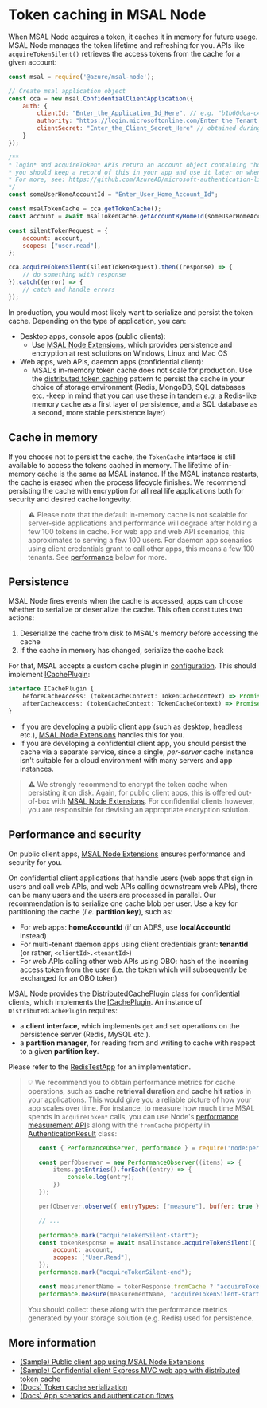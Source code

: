 # Token caching in MSAL Node

When MSAL Node acquires a token, it caches it in memory for future usage. MSAL Node manages the token lifetime and refreshing for you. APIs like `acquireTokenSilent()` retrieves the access tokens from the cache for a given account:

```javascript
const msal = require('@azure/msal-node');

// Create msal application object
const cca = new msal.ConfidentialClientApplication({
    auth: {
        clientId: "Enter_the_Application_Id_Here", // e.g. "b1b60dca-c49d-496e-9851-xxxxxxxxxxxx" (guid)
        authority: "https://login.microsoftonline.com/Enter_the_Tenant_Info_Here", // e.g. "common" or your tenantId (guid)
        clientSecret: "Enter_the_Client_Secret_Here" // obtained during app registration
    }
});

/**
* login* and acquireToken* APIs return an account object containing "homeAccountId"
* you should keep a record of this in your app and use it later on when calling acquireTokenSilent
* For more, see: https://github.com/AzureAD/microsoft-authentication-library-for-js/blob/dev/lib/msal-node/docs/accounts.md
*/
const someUserHomeAccountId = "Enter_User_Home_Account_Id";

const msalTokenCache = cca.getTokenCache();
const account = await msalTokenCache.getAccountByHomeId(someUserHomeAccountId);

const silentTokenRequest = {
    account: account,
    scopes: ["user.read"],
};

cca.acquireTokenSilent(silentTokenRequest).then((response) => {
    // do something with response
}).catch((error) => {
    // catch and handle errors
});
```

In production, you would most likely want to serialize and persist the token cache. Depending on the type of application, you can:

* Desktop apps, console apps (public clients):
  * Use [MSAL Node Extensions](../../../extensions/msal-node-extensions/README.md), which provides persistence and encryption at rest solutions on Windows, Linux and Mac OS
* Web apps, web APIs, daemon apps (confidential client):
  * MSAL's in-memory token cache does not scale for production. Use the [distributed token caching](#performance-and-security) pattern to persist the cache in your choice of storage environment (Redis, MongoDB, SQL databases etc. -keep in mind that you can use these in tandem *e.g.* a Redis-like memory cache as a first layer of persistence, and a SQL database as a second, more stable persistence layer)

## Cache in memory

If you choose not to persist the cache, the `TokenCache` interface is still available to access the tokens cached in memory. The lifetime of in-memory cache is the same as MSAL instance. If the MSAL instance restarts, the cache is erased when the process lifecycle finishes. We recommend persisting the cache with encryption for all real life applications both for security and desired cache longevity.

> :warning: Please note that the default in-memory cache is not scalable for server-side applications and performance will degrade after holding a few 100 tokens in cache. For web app and web API scenarios, this approximates to serving a few 100 users. For daemon app scenarios using client credentials grant to call other apps, this means a few 100 tenants. See [performance](#performance-and-security) below for more.

## Persistence

MSAL Node fires events when the cache is accessed, apps can choose whether to serialize or deserialize the cache. This often constitutes two actions:

1. Deserialize the cache from disk to MSAL's memory before accessing the cache
2. If the cache in memory has changed, serialize the cache back

For that, MSAL accepts a custom cache plugin in [configuration](./configuration.md). This should implement [ICachePlugin](https://azuread.github.io/microsoft-authentication-library-for-js/ref/interfaces/_azure_msal_common.icacheplugin.html):

```typescript
interface ICachePlugin {
    beforeCacheAccess: (tokenCacheContext: TokenCacheContext) => Promise<void>;
    afterCacheAccess: (tokenCacheContext: TokenCacheContext) => Promise<void>;
}
```

* If you are developing a public client app (such as desktop, headless etc.), [MSAL Node Extensions](../../../extensions/msal-node-extensions/README.md) handles this for you.
* If you are developing a confidential client app, you should persist the cache via a separate service, since a single, *per-server* cache instance isn't suitable for a cloud environment with many servers and app instances.

> :warning: We strongly recommend to encrypt the token cache when persisting it on disk. Again, for public client apps, this is offered out-of-box with [MSAL Node Extensions](../../../extensions/msal-node-extensions/README.md). For confidential clients however, you are responsible for devising an appropriate encryption solution.

## Performance and security

On public client apps, [MSAL Node Extensions](../../../extensions/msal-node-extensions/README.md) ensures performance and security for you.

On confidential client applications that handle users (web apps that sign in users and call web APIs, and web APIs calling downstream web APIs), there can be many users and the users are processed in parallel. Our recommendation is to serialize one cache blob per user. Use a key for partitioning the cache (*i.e.* **partition key**), such as:

* For web apps: **homeAccountId** (if on ADFS, use **localAccountId** instead)
* For multi-tenant daemon apps using client credentials grant: **tenantId** (or rather, `<clientId>.<tenantId>`)
* For web APIs calling other web APIs using OBO: hash of the incoming access token from the user (i.e. the token which will subsequently be exchanged for an OBO token)

MSAL Node provides the [DistributedCachePlugin](https://azuread.github.io/microsoft-authentication-library-for-js/ref/classes/_azure_msal_node.distributedcacheplugin.html) class for confidential clients, which implements the [ICachePlugin](https://azuread.github.io/microsoft-authentication-library-for-js/ref/interfaces/_azure_msal_common.icacheplugin.html). An instance of `DistributedCachePlugin` requires:

* a **client interface**, which implements `get` and `set` operations on the persistence server (Redis, MySQL etc.).
* a **partition manager**, for reading from and writing to cache with respect to a given **partition key**.

Please refer to the [RedisTestApp](../../../samples/msal-node-samples/RedisTestApp/README.md) for an implementation.

> :bulb: We recommend you to obtain performance metrics for cache operations, such as **cache retrieval duration** and **cache hit ratios** in your applications. This would give you a reliable picture of how your app scales over time. For instance, to measure how much time MSAL spends in `acquireToken*` calls, you can use Node's [performance measurement API](https://nodejs.org/api/perf_hooks.html)s along with the `fromCache` property in [AuthenticationResult](https://azuread.github.io/microsoft-authentication-library-for-js/ref/modules/_azure_msal_common.html#authenticationresult) class:
>
> ```javascript
>    const { PerformanceObserver, performance } = require('node:perf_hooks');
>
>    const perfObserver = new PerformanceObserver((items) => {
>        items.getEntries().forEach((entry) => {
>            console.log(entry);
>        })
>    });
>
>    perfObserver.observe({ entryTypes: ["measure"], buffer: true });
>
>    // ...
>
>    performance.mark("acquireTokenSilent-start");
>    const tokenResponse = await msalInstance.acquireTokenSilent({
>        account: account,
>        scopes: ["User.Read"],
>    });
>    performance.mark("acquireTokenSilent-end");
>
>    const measurementName = tokenResponse.fromCache ? "acquireTokenSilent-fromCache" : "acquireTokenSilent-fromNetwork";
>    performance.measure(measurementName, "acquireTokenSilent-start", "acquireTokenSilent-end");
> ```
>
> You should collect these along with the performance metrics generated by your storage solution (e.g. Redis) used for persistence.

## More information

* [(Sample) Public client app using MSAL Node Extensions](../../../extensions/samples/msal-node-extensions/index.js)
* [(Sample) Confidential client Express MVC web app with distributed token cache](../../../samples/msal-node-samples/RedisTestApp/README.md)
* [(Docs) Token cache serialization](https://github.com/AzureAD/microsoft-authentication-library-for-dotnet/wiki/token-cache-serialization)
* [(Docs) App scenarios and authentication flows](https://docs.microsoft.com/azure/active-directory/develop/authentication-flows-app-scenarios)
